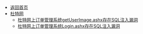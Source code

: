 - [返回首页](/)
- [杜特网](杜特网/)
  - [杜特网上订单管理系统getUserImage.ashx存在SQL注入漏洞](杜特网/杜特网上订单管理系统getUserImage.ashx存在SQL注入漏洞.md)
  - [杜特网上订单管理系统Login.ashx存在SQL注入漏洞](杜特网/杜特网上订单管理系统Login.ashx存在SQL注入漏洞.md)
